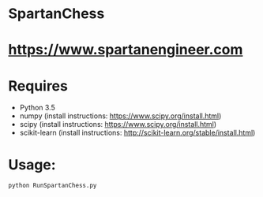 # SpartanChess

# https://www.spartanengineer.com

# Requires
* Python 3.5
* numpy (install instructions: https://www.scipy.org/install.html)
* scipy (install instructions: https://www.scipy.org/install.html)
* scikit-learn (install instructions: http://scikit-learn.org/stable/install.html)

# Usage:
```sh
python RunSpartanChess.py
```
